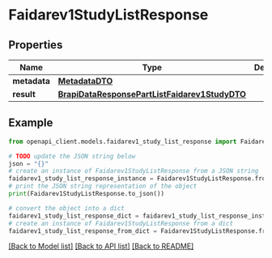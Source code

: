 # Faidarev1StudyListResponse


## Properties

Name | Type | Description | Notes
------------ | ------------- | ------------- | -------------
**metadata** | [**MetadataDTO**](MetadataDTO.md) |  | [optional] 
**result** | [**BrapiDataResponsePartListFaidarev1StudyDTO**](BrapiDataResponsePartListFaidarev1StudyDTO.md) |  | [optional] 

## Example

```python
from openapi_client.models.faidarev1_study_list_response import Faidarev1StudyListResponse

# TODO update the JSON string below
json = "{}"
# create an instance of Faidarev1StudyListResponse from a JSON string
faidarev1_study_list_response_instance = Faidarev1StudyListResponse.from_json(json)
# print the JSON string representation of the object
print(Faidarev1StudyListResponse.to_json())

# convert the object into a dict
faidarev1_study_list_response_dict = faidarev1_study_list_response_instance.to_dict()
# create an instance of Faidarev1StudyListResponse from a dict
faidarev1_study_list_response_from_dict = Faidarev1StudyListResponse.from_dict(faidarev1_study_list_response_dict)
```
[[Back to Model list]](../README.md#documentation-for-models) [[Back to API list]](../README.md#documentation-for-api-endpoints) [[Back to README]](../README.md)


